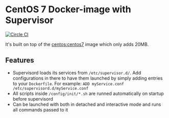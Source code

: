# CentOS 7 Docker-image with Supervisor
[![Circle CI](https://circleci.com/gh/madskonradsen/docker-centos-supervisor.svg?style=svg)](https://circleci.com/gh/madskonradsen/docker-centos-supervisor)

It's built on top of the [centos:centos7](https://registry.hub.docker.com/_/centos/) image which only adds 20MB.

## Features

 - Supervisord loads its services from `/etc/supervisor.d/`. Add configurations in there to have them launched by simply adding entries to your `Dockerfile`. For example: `ADD myService.conf /etc/supervisord.d/myService.conf`
 - All scripts inside `/config/init/*.sh` are runned automatically on startup before supervisord
 - Can be launched with both in detached and interactive mode and runs all commands passed to it
